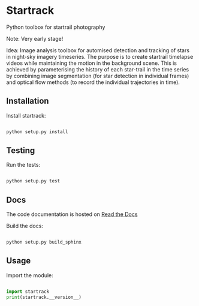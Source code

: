 # Startrack
Python toolbox for startrail photography

Note: Very early stage!

Idea: Image analysis toolbox for automised detection and tracking of stars in night-sky imagery timeseries. The purpose is to create startrail timelapse videos while maintaining the motion in the background scene. This is achieved by parameterising the history of each star-trail in the time series by combining image segmentation (for star detection in individual frames) and optical flow methods (to record the individual trajectories in time).

## Installation
Install startrack:

```bash

python setup.py install
```


## Testing
Run the tests:

```bash

python setup.py test
```

## Docs
The code documentation is hosted on [Read the Docs](http://startrack.readthedocs.io/)

Build the docs:
```bash

python setup.py build_sphinx
```


## Usage
Import the module:

```python

import startrack
print(startrack.__version__)
```
